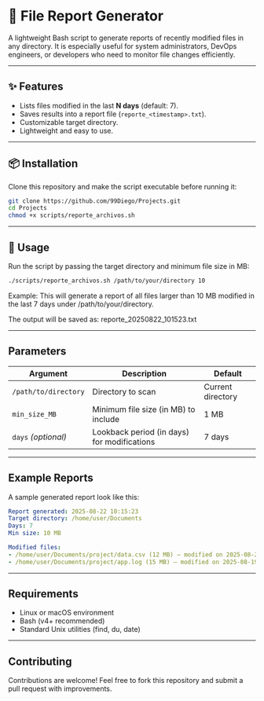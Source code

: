 # 📂 File Report Generator

A lightweight Bash script to generate reports of recently modified files in any directory.
It is especially useful for system administrators, DevOps engineers, or developers who need to monitor file changes efficiently.

---

## ✨ Features
- Lists files modified in the last **N days** (default: 7).
- Saves results into a report file (`reporte_<timestamp>.txt`).
- Customizable target directory.
- Lightweight and easy to use.

---

## 📦 Installation
Clone this repository and make the script executable before running it:

```bash
git clone https://github.com/99Diego/Projects.git
cd Projects
chmod +x scripts/reporte_archivos.sh
```

---

## 🚀 Usage
Run the script by passing the target directory and minimum file size in MB:

```bash
./scripts/reporte_archivos.sh /path/to/your/directory 10
```
Example: This will generate a report of all files larger than 10 MB modified in the last 7 days under /path/to/your/directory.

The output will be saved as: reporte_20250822_101523.txt

---

## Parameters
| Argument             | Description                                 | Default           |
| -------------------- | ------------------------------------------- | ----------------- |
| `/path/to/directory` | Directory to scan                           | Current directory |
| `min_size_MB`        | Minimum file size (in MB) to include        | 1 MB              |
| `days` *(optional)*  | Lookback period (in days) for modifications | 7 days            |

---

## Example Reports 
A sample generated report look like this:

```yaml
Report generated: 2025-08-22 10:15:23
Target directory: /home/user/Documents
Days: 7
Min size: 10 MB

Modified files:
- /home/user/Documents/project/data.csv (12 MB) – modified on 2025-08-20
- /home/user/Documents/project/app.log (15 MB) – modified on 2025-08-19
```

---

## Requirements
- Linux or macOS environment
- Bash (v4+ recommended)
- Standard Unix utilities (find, du, date)

---

## Contributing
Contributions are welcome!
Feel free to fork this repository and submit a pull request with improvements.



